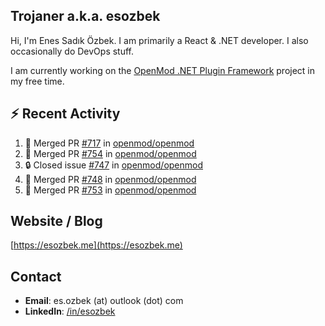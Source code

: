##  Trojaner a.k.a. esozbek
Hi, I'm Enes Sadık Özbek. I am primarily a React & .NET developer. I also occasionally do DevOps stuff.

I am currently working on the [OpenMod .NET Plugin Framework](https://github.com/openmod/openmod) project in my free time. 

## :zap: Recent Activity

<!--START_SECTION:activity-->
1. 🎉 Merged PR [#717](https://github.com/openmod/openmod/pull/717) in [openmod/openmod](https://github.com/openmod/openmod)
2. 🎉 Merged PR [#754](https://github.com/openmod/openmod/pull/754) in [openmod/openmod](https://github.com/openmod/openmod)
3. 🔒 Closed issue [#747](https://github.com/openmod/openmod/issues/747) in [openmod/openmod](https://github.com/openmod/openmod)
4. 🎉 Merged PR [#748](https://github.com/openmod/openmod/pull/748) in [openmod/openmod](https://github.com/openmod/openmod)
5. 🎉 Merged PR [#753](https://github.com/openmod/openmod/pull/753) in [openmod/openmod](https://github.com/openmod/openmod)
<!--END_SECTION:activity-->

## Website / Blog
[https://esozbek.me](https://esozbek.me)

## Contact
- **Email**: es.ozbek (at) outlook (dot) com
- **LinkedIn**: [/in/esozbek](https://linkedin.com/in/esozbek)
